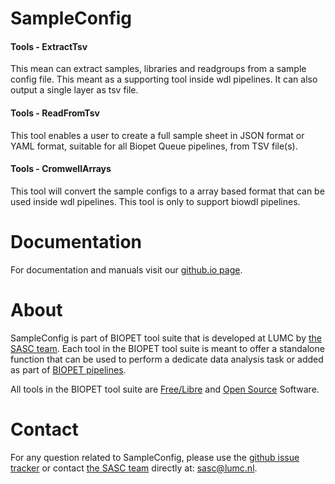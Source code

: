 # SampleConfig


#### Tools - ExtractTsv

This mean can extract samples, libraries and readgroups from a sample config file. This meant as a supporting tool inside wdl pipelines.
It can also output a single layer as tsv file.
    
        

#### Tools - ReadFromTsv

This tool enables a user to create a full sample sheet in JSON format or
YAML format, suitable for all Biopet Queue pipelines, from TSV file(s).
    
        

#### Tools - CromwellArrays

This tool will convert the sample configs to a array based format that can be used inside wdl pipelines.
This tool is only to support biowdl pipelines.

    
        

# Documentation

For documentation and manuals visit our [github.io page](https://biopet.github.io/sampleconfig).

# About


SampleConfig is part of BIOPET tool suite that is developed at LUMC by [the SASC team](http://sasc.lumc.nl/).
Each tool in the BIOPET tool suite is meant to offer a standalone function that can be used to perform a
dedicate data analysis task or added as part of [BIOPET pipelines](http://biopet-docs.readthedocs.io/en/latest/).

All tools in the BIOPET tool suite are [Free/Libre](https://www.gnu.org/philosophy/free-sw.html) and
[Open Source](https://opensource.org/osd) Software.
    

# Contact


<p>
  <!-- Obscure e-mail address for spammers -->
For any question related to SampleConfig, please use the
<a href='https://github.com/biopet/sampleconfig/issues'>github issue tracker</a>
or contact
 <a href='http://sasc.lumc.nl/'>the SASC team</a> directly at: <a href='&#109;&#97;&#105;&#108;&#116;&#111;&#58;&#115;&#97;&#115;&#99;&#64;&#108;&#117;&#109;&#99;&#46;&#110;&#108;'>
&#115;&#97;&#115;&#99;&#64;&#108;&#117;&#109;&#99;&#46;&#110;&#108;</a>.
</p>

     

